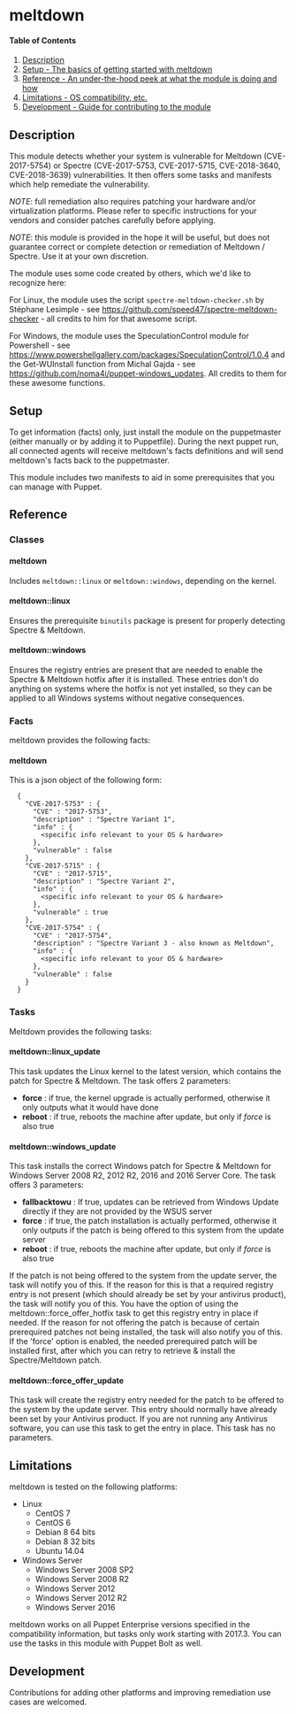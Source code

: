 
# meltdown

#### Table of Contents

1. [Description](#description)
1. [Setup - The basics of getting started with meltdown](#setup)
1. [Reference - An under-the-hood peek at what the module is doing and how](#reference)
1. [Limitations - OS compatibility, etc.](#limitations)
1. [Development - Guide for contributing to the module](#development)

## Description

This module detects whether your system is vulnerable for Meltdown (CVE-2017-5754) or Spectre (CVE-2017-5753, CVE-2017-5715, CVE-2018-3640, CVE-2018-3639) vulnerabilities. It then offers some tasks and manifests which help remediate the vulnerability.

*NOTE*: full remediation also requires patching your hardware and/or virtualization platforms. Please refer to specific instructions for your vendors and consider patches carefully before applying.

*NOTE*: this module is provided in the hope it will be useful, but does not guarantee correct or complete detection or remediation of Meltdown / Spectre. Use it at your own discretion.

The module uses some code created by others, which we'd like to recognize here:

For Linux, the module uses the script ``spectre-meltdown-checker.sh`` by Stéphane Lesimple - see https://github.com/speed47/spectre-meltdown-checker - all credits to him for that awesome script.

For Windows, the module uses the SpeculationControl module for Powershell - see https://www.powershellgallery.com/packages/SpeculationControl/1.0.4 and the Get-WUInstall function from Michal Gajda - see https://github.com/noma4i/puppet-windows_updates. All credits to them for these awesome functions.

## Setup

To get information (facts) only, just install the module on the puppetmaster (either manually or by adding it to Puppetfile). During the next puppet run, all connected agents will receive meltdown's facts definitions and will send meltdown's facts back to the puppetmaster.

This module includes two manifests to aid in some prerequisites that you can manage with Puppet.

## Reference

### Classes

#### meltdown

Includes `meltdown::linux` or `meltdown::windows`, depending on the kernel.

#### meltdown::linux

Ensures the prerequisite ``binutils`` package is present for properly detecting Spectre & Meltdown.

#### meltdown::windows

Ensures the registry entries are present that are needed to enable the Spectre & Meltdown hotfix after it is installed. These entries don't do anything on systems where the hotfix is not yet installed, so they can be applied to all Windows systems without negative consequences.

### Facts

meltdown provides the following facts:

#### meltdown

This is a json object of the following form:
```
  {
    "CVE-2017-5753" : {
      "CVE" : "2017-5753",
      "description" : "Spectre Variant 1",
      "info" : {
        <specific info relevant to your OS & hardware>
      },
      "vulnerable" : false
    },
    "CVE-2017-5715" : {
      "CVE" : "2017-5715",
      "description" : "Spectre Variant 2",
      "info" : {
        <specific info relevant to your OS & hardware>
      },
      "vulnerable" : true
    },
    "CVE-2017-5754" : {
      "CVE" : "2017-5754",
      "description" : "Spectre Variant 3 - also known as Meltdown",
      "info" : {
        <specific info relevant to your OS & hardware>
      },
      "vulnerable" : false
    }
  }
```

### Tasks

Meltdown provides the following tasks:

#### meltdown::linux_update

This task updates the Linux kernel to the latest version, which contains the patch for Spectre & Meltdown. The task offers 2 parameters:

* **force**  : if true, the kernel upgrade is actually performed, otherwise it only outputs what it would have done
* **reboot** : if true, reboots the machine after update, but only if *force* is also true

#### meltdown::windows_update

This task installs the correct Windows patch for Spectre & Meltdown for Windows Server 2008 R2, 2012 R2, 2016 and 2016 Server Core. The task offers 3 parameters:

* **fallbacktowu**  : If true, updates can be retrieved from Windows Update directly if they are not provided by the WSUS server 
* **force**  : if true, the patch installation is actually performed, otherwise it only outputs if the patch is being offered to this system from the update server
* **reboot** : if true, reboots the machine after update, but only if *force* is also true

If the patch is not being offered to the system from the update server, the task will notify you of this. If the reason for this is that a required registry entry is not present (which should already be set by your antivirus product), the task will notify you of this. You have the option of using the meltdown::force_offer_hotfix task to get this registry entry in place if needed. If the reason for not offering the patch is because of certain prerequired patches not being installed, the task will also notify you of this. If the 'force' option is enabled, the needed prerequired patch will be installed first, after which you can retry to retrieve & install the Spectre/Meltdown patch.

#### meltdown::force_offer_update

This task will create the registry entry needed for the patch to be offered to the system by the update server. This entry should normally have already been set by your Antivirus product. If you are not running any Antivirus software, you can use this task to get the entry in place.
This task has no parameters.

## Limitations

meltdown is tested on the following platforms:

* Linux
  * CentOS 7
  * CentOS 6
  * Debian 8 64 bits
  * Debian 8 32 bits
  * Ubuntu 14.04
* Windows Server
  * Windows Server 2008 SP2
  * Windows Server 2008 R2
  * Windows Server 2012
  * Windows Server 2012 R2
  * Windows Server 2016

meltdown works on all Puppet Enterprise versions specified in the compatibility information, but tasks only work starting with 2017.3. You can use the tasks in this module with Puppet Bolt as well.

## Development

Contributions for adding other platforms and improving remediation use cases are welcomed.
